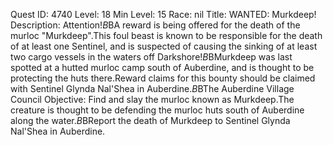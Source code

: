 Quest ID: 4740
Level: 18
Min Level: 15
Race: nil
Title: WANTED: Murkdeep!
Description: Attention!$B$BA reward is being offered for the death of the murloc "Murkdeep".This foul beast is known to be responsible for the death of at least one Sentinel, and is suspected of causing the sinking of at least two cargo vessels in the waters off Darkshore!$B$BMurkdeep was last spotted at a hutted murloc camp south of Auberdine, and is thought to be protecting the huts there.Reward claims for this bounty should be claimed with Sentinel Glynda Nal'Shea in Auberdine.$B$BThe Auberdine Village Council
Objective: Find and slay the murloc known as Murkdeep.The creature is thought to be defending the murloc huts south of Auberdine along the water.$B$BReport the death of Murkdeep to Sentinel Glynda Nal'Shea in Auberdine.
